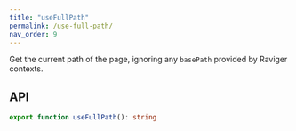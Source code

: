 ```yaml
---
title: "useFullPath"
permalink: /use-full-path/
nav_order: 9
---
```


Get the current path of the page, ignoring any `basePath` provided by Raviger contexts.

## API

```typescript
export function useFullPath(): string
```
